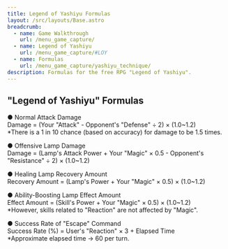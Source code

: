 ```yaml
---
title: Legend of Yashiyu Formulas
layout: /src/layouts/Base.astro
breadcrumb:
  - name: Game Walkthrough
    url: /menu_game_capture/
  - name: Legend of Yashiyu
    url: /menu_game_capture/#LOY
  - name: Formulas
    url: /menu_game_capture/yashiyu_technique/
description: Formulas for the free RPG "Legend of Yashiyu".
---
```


## "Legend of Yashiyu" Formulas

● Normal Attack Damage  
Damage = (Your "Attack" - Opponent's "Defense" ÷ 2) × (1.0~1.2)  
*There is a 1 in 10 chance (based on accuracy) for damage to be 1.5 times.  
  
● Offensive Lamp Damage  
Damage = (Lamp's Attack Power + Your "Magic" × 0.5 - Opponent's "Resistance" ÷ 2) × (1.0~1.2)  
  
● Healing Lamp Recovery Amount  
Recovery Amount = (Lamp's Power + Your "Magic" × 0.5) × (1.0~1.2)  
  
● Ability-Boosting Lamp Effect Amount  
Effect Amount = (Skill's Power + Your "Magic" × 0.5) × (1.0~1.2)  
*However, skills related to "Reaction" are not affected by "Magic".  
  
● Success Rate of "Escape" Command  
Success Rate (%) = User's "Reaction" × 3 + Elapsed Time  
*Approximate elapsed time → 60 per turn.
